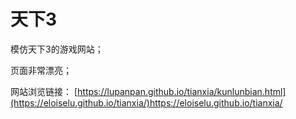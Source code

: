 # 天下3
模仿天下3的游戏网站；

页面非常漂亮；

网站浏览链接： [https://lupanpan.github.io/tianxia/kunlunbian.html](https://eloiselu.github.io/tianxia/)https://eloiselu.github.io/tianxia/
